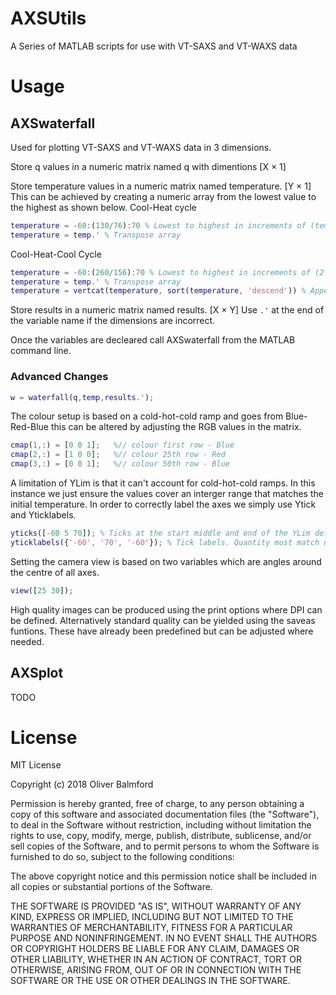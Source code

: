 # AXSUtils
A Series of MATLAB scripts for use with VT-SAXS and VT-WAXS data

# Usage

## AXSwaterfall
Used for plotting VT-SAXS and VT-WAXS data in 3 dimensions.

Store q values in a numeric matrix named q with dimentions [X &times; 1]

Store temperature values in a numeric matrix named temperature. [Y &times; 1] This can be achieved by creating a numeric array from the lowest value to the highest as shown below.
Cool-Heat cycle
```matlab
temperature = -60:(130/76):70 % Lowest to highest in increments of (temperature range over number of measurements)
temperature = temp.' % Transpose array
```
Cool-Heat-Cool Cycle
```matlab
temperature = -60:(260/156):70 % Lowest to highest in increments of (2 &times; temperature range over number of measurements)
temperature = temp.' % Transpose array
temperature = vertcat(temperature, sort(temperature, 'descend')) % Append inverted array
```

Store results in a numeric matrix named results. [X &times; Y] Use `.'` at the end of the variable name if the dimensions are incorrect.

Once the variables are decleared call AXSwaterfall from the MATLAB command line.

### Advanced Changes

```matlab
w = waterfall(q,temp,results.');
```
The colour setup is based on a cold-hot-cold ramp and goes from Blue-Red-Blue this can be altered by adjusting the RGB values in the matrix.

```matlab
cmap(1,:) = [0 0 1];   %// colour first row - Blue
cmap(2,:) = [1 0 0];   %// colour 25th row - Red
cmap(3,:) = [0 0 1];   %// colour 50th row - Blue
```
A limitation of YLim is that it can't account for cold-hot-cold ramps. In this instance we just ensure the values cover an interger range that matches the initial temperature. In order to correctly label the axes we simply use Ytick and Yticklabels.
```matlab
yticks([-60 5 70]); % Ticks at the start middle and end of the YLim defined earlier.
yticklabels({'-60', '70', '-60'}); % Tick labels. Quantity must match number of ticks declared.
```
Setting the camera view is based on two variables which are angles around the centre of all axes.
```matlab
view([25 30]);
```

High quality images can be produced using the print options where DPI can be defined. Alternatively standard quality can be yielded using the saveas funtions. These have already been predefined but can be adjusted where needed.


## AXSplot

TODO

# License

MIT License

Copyright (c) 2018 Oliver Balmford

Permission is hereby granted, free of charge, to any person obtaining a copy
of this software and associated documentation files (the "Software"), to deal
in the Software without restriction, including without limitation the rights
to use, copy, modify, merge, publish, distribute, sublicense, and/or sell
copies of the Software, and to permit persons to whom the Software is
furnished to do so, subject to the following conditions:

The above copyright notice and this permission notice shall be included in all
copies or substantial portions of the Software.

THE SOFTWARE IS PROVIDED "AS IS", WITHOUT WARRANTY OF ANY KIND, EXPRESS OR
IMPLIED, INCLUDING BUT NOT LIMITED TO THE WARRANTIES OF MERCHANTABILITY,
FITNESS FOR A PARTICULAR PURPOSE AND NONINFRINGEMENT. IN NO EVENT SHALL THE
AUTHORS OR COPYRIGHT HOLDERS BE LIABLE FOR ANY CLAIM, DAMAGES OR OTHER
LIABILITY, WHETHER IN AN ACTION OF CONTRACT, TORT OR OTHERWISE, ARISING FROM,
OUT OF OR IN CONNECTION WITH THE SOFTWARE OR THE USE OR OTHER DEALINGS IN THE
SOFTWARE.
